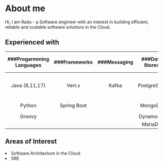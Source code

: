 
# About me

Hi, I am Radu - a Software engineer with an interest in building efficient, reliable and scalable software solutions in the Cloud.



## Experienced with

| ###Progarmming Languages | ###Frameworks    | ###Messaging | ###Data Stores | ###Cloud Frameworks & Tools           | ###SRE       | ###Containers  | ###Miscellaneous             |
|    :----:             |    :----:     | :----:    | :----:      | :----:                             | :----:    |    :----:   | :----:                    | 
| Java (8,11,17)        | Vert.x        |  Kafka    | PostgreSQL  | AWS (Certified Solutions Architect)| Prometheus| AWS Fargate | Agile (Scrum, XP, Kanban) |
| Python                | Spring Boot   |           | MongoDB     | Cloud Foundry                      | Graphite  | Docker      | Microservice              |
| Groovy                |               |           | DynamoDB    |                                    | Grafana   | Kubernetes  | REST, gRPC                |
|                       |               |           | MariaDB     |                                    |           |             |                           |


##  Areas of Interest
<li> Software Architecture in the Cloud
<li> SRE

<!--
**raadned/raadned** is a ✨ _special_ ✨ repository because its `README.md` (this file) appears on your GitHub profile.

Here are some ideas to get you started:

- 🔭 I’m currently working on ...
- 🌱 I’m currently learning ...
- 👯 I’m looking to collaborate on ...
- 🤔 I’m looking for help with ...
- 💬 Ask me about ...
- 📫 How to reach me: ...
- 😄 Pronouns: ...
- ⚡ Fun fact: ...
-->

